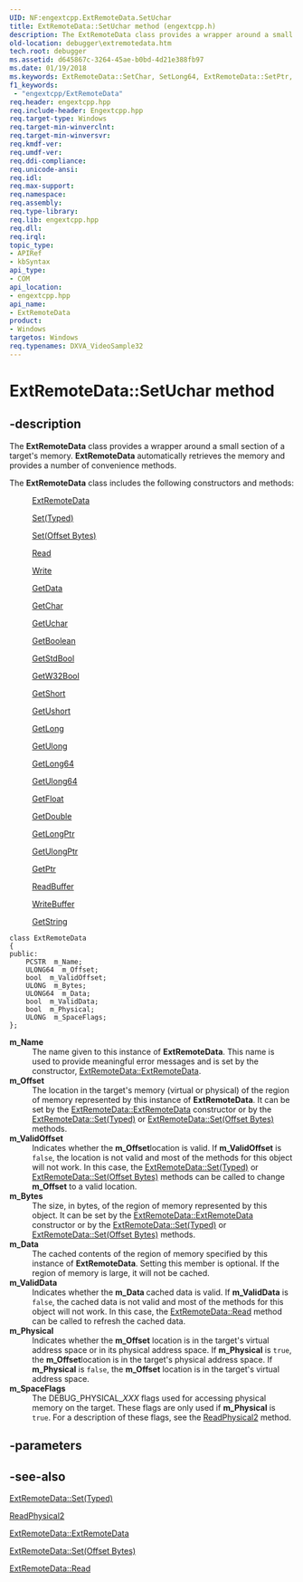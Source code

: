 ```yaml
---
UID: NF:engextcpp.ExtRemoteData.SetUchar
title: ExtRemoteData::SetUchar method (engextcpp.h)
description: The ExtRemoteData class provides a wrapper around a small section of a target's memory. ExtRemoteData automatically retrieves the memory and provides a number of convenience methods.
old-location: debugger\extremotedata.htm
tech.root: debugger
ms.assetid: d645867c-3264-45ae-b0bd-4d21e388fb97
ms.date: 01/19/2018
ms.keywords: ExtRemoteData::SetChar, SetLong64, ExtRemoteData::SetPtr, ExtRemoteData::SetStdBool, ExtRemoteData::SetUchar, ExtRemoteData::SetData, SetLongPtr, SetBoolean, SetLong, SetUchar, ExtRemoteData::SetFloat, SetDouble, ExtRemoteData, ExtRemoteData::SetLong64, SetShort, SetChar, ExtRemoteData::SetBoolean, ExtRemoteData::SetLong, ExtRemoteData class [Windows Debugging], described, EngExtCpp_Ref_e84c03ce-1156-481b-a429-f0a918797565.xml, Clear, ExtRemoteData::SetShort, ExtRemoteData::SetLongPtr, SetPtr, SetFloat, debugger.extremotedata, ExtRemoteData class [Windows Debugging], engextcpp/ExtRemoteData, ExtRemoteData::SetDouble, SetStdBool, ExtRemoteData::Clear, SetData
f1_keywords:
 - "engextcpp/ExtRemoteData"
req.header: engextcpp.hpp
req.include-header: Engextcpp.hpp
req.target-type: Windows
req.target-min-winverclnt:
req.target-min-winversvr:
req.kmdf-ver:
req.umdf-ver:
req.ddi-compliance:
req.unicode-ansi:
req.idl:
req.max-support:
req.namespace:
req.assembly:
req.type-library:
req.lib: engextcpp.hpp
req.dll:
req.irql:
topic_type:
- APIRef
- kbSyntax
api_type:
- COM
api_location:
- engextcpp.hpp
api_name:
- ExtRemoteData
product:
- Windows
targetos: Windows
req.typenames: DXVA_VideoSample32
---
```


# ExtRemoteData::SetUchar method


## -description


The <b>ExtRemoteData</b> class provides a wrapper around a small section of a target's memory.  <b>ExtRemoteData</b> automatically retrieves the memory and provides a number of convenience methods.

The <b>ExtRemoteData</b> class includes the following constructors and methods:
<dl>
<dd>

<a href="https://docs.microsoft.com/windows-hardware/drivers/ddi/engextcpp/nf-engextcpp-extremotedata-extremotedata(pcstr_ulong64_ulong)">ExtRemoteData</a>


</dd>
<dd>

<a href="https://docs.microsoft.com/windows-hardware/drivers/ddi/engextcpp/nf-engextcpp-extremotedata-set(constdebug_typed_data)">Set(Typed)</a>


</dd>
<dd>

<a href="https://docs.microsoft.com/windows-hardware/drivers/ddi/engextcpp/nf-engextcpp-extremotedata-set">Set(Offset Bytes)</a>


</dd>
<dd>

<a href="https://docs.microsoft.com/windows-hardware/drivers/ddi/printerextension/nf-printerextension-iprinterscriptablesequentialstream-read">Read</a>


</dd>
<dd>

<a href="https://docs.microsoft.com/windows-hardware/drivers/ddi/printerextension/nf-printerextension-iprinterscriptablesequentialstream-write">Write</a>


</dd>
<dd>

<a href="https://docs.microsoft.com/windows-hardware/test/hlk/testref/9be92a88-98d7-496e-ac6c-0a59432a89d5">GetData</a>


</dd>
<dd>

<a href="https://docs.microsoft.com/windows-hardware/drivers/ddi/engextcpp/nf-engextcpp-extremotedata-getchar">GetChar</a>


</dd>
<dd>

<a href="https://docs.microsoft.com/windows-hardware/drivers/ddi/engextcpp/nf-engextcpp-extremotedata-getuchar">GetUchar</a>


</dd>
<dd>

<a href="https://docs.microsoft.com/windows-hardware/drivers/ddi/engextcpp/nf-engextcpp-extremotedata-getboolean">GetBoolean</a>


</dd>
<dd>

<a href="https://docs.microsoft.com/windows-hardware/drivers/ddi/engextcpp/nf-engextcpp-extremotedata-getstdbool">GetStdBool</a>


</dd>
<dd>

<a href="https://docs.microsoft.com/windows-hardware/drivers/ddi/engextcpp/nf-engextcpp-extremotedata-getw32bool">GetW32Bool</a>


</dd>
<dd>

<a href="https://docs.microsoft.com/windows-hardware/drivers/ddi/engextcpp/nf-engextcpp-extremotedata-getshort">GetShort</a>


</dd>
<dd>

<a href="https://docs.microsoft.com/windows-hardware/drivers/ddi/engextcpp/nf-engextcpp-extremotedata-getushort">GetUshort</a>


</dd>
<dd>

<a href="https://docs.microsoft.com/windows-hardware/drivers/ddi/engextcpp/nf-engextcpp-extremotedata-getlong">GetLong</a>


</dd>
<dd>

<a href="https://docs.microsoft.com/windows-hardware/drivers/ddi/extsfns/nf-extsfns-idebugfailureanalysis2-getulong">GetUlong</a>


</dd>
<dd>

<a href="https://docs.microsoft.com/windows-hardware/drivers/ddi/engextcpp/nf-engextcpp-extremotedata-getlong64">GetLong64</a>


</dd>
<dd>

<a href="https://docs.microsoft.com/windows-hardware/drivers/ddi/extsfns/nf-extsfns-idebugfailureanalysis2-getulong64">GetUlong64</a>


</dd>
<dd>

<a href="https://docs.microsoft.com/windows-hardware/drivers/ddi/engextcpp/nf-engextcpp-extremotedata-getfloat">GetFloat</a>


</dd>
<dd>

<a href="https://docs.microsoft.com/windows-hardware/drivers/ddi/engextcpp/nf-engextcpp-extremotedata-getdouble">GetDouble</a>


</dd>
<dd>

<a href="https://docs.microsoft.com/windows-hardware/drivers/ddi/engextcpp/nf-engextcpp-extremotedata-getlongptr">GetLongPtr</a>


</dd>
<dd>

<a href="https://docs.microsoft.com/windows-hardware/drivers/ddi/engextcpp/nf-engextcpp-extremotedata-getulongptr">GetUlongPtr</a>


</dd>
<dd>

<a href="https://docs.microsoft.com/windows-hardware/drivers/ddi/engextcpp/nf-engextcpp-extremotedata-getptr">GetPtr</a>


</dd>
<dd>

<a href="https://docs.microsoft.com/windows-hardware/drivers/ddi/engextcpp/nf-engextcpp-extremotedata-readbuffer">ReadBuffer</a>


</dd>
<dd>

<a href="https://docs.microsoft.com/windows-hardware/drivers/ddi/engextcpp/nf-engextcpp-extremotedata-writebuffer">WriteBuffer</a>


</dd>
<dd>

<a href="https://docs.microsoft.com/windows-hardware/drivers/ddi/extsfns/nf-extsfns-idebugfailureanalysis2-getstring">GetString</a>


</dd>
</dl><pre class="syntax" xml:space="preserve"><code>class ExtRemoteData
{
public:
    PCSTR  m_Name;
    ULONG64  m_Offset;
    bool  m_ValidOffset;
    ULONG  m_Bytes;
    ULONG64  m_Data;
    bool  m_ValidData;
    bool  m_Physical;
    ULONG  m_SpaceFlags;
};</code></pre>
<dl>
<dt><a id="m_Name"></a><a id="m_name"></a><a id="M_NAME"></a><b>m_Name</b></dt>
<dd>
The name given to this instance of <b>ExtRemoteData</b>.  This name is used to provide meaningful error messages and is set by the constructor, <a href="https://docs.microsoft.com/windows-hardware/drivers/ddi/engextcpp/nf-engextcpp-extremotedata-extremotedata">ExtRemoteData::ExtRemoteData</a>.

</dd>
<dt><a id="m_Offset"></a><a id="m_offset"></a><a id="M_OFFSET"></a><b>m_Offset</b></dt>
<dd>
The location in the target's memory (virtual or physical) of the region of memory represented by this instance of <b>ExtRemoteData</b>.  It can be set by the <a href="https://docs.microsoft.com/windows-hardware/drivers/ddi/engextcpp/nf-engextcpp-extremotedata-extremotedata">ExtRemoteData::ExtRemoteData</a> constructor or by the <a href="https://docs.microsoft.com/windows-hardware/drivers/ddi/engextcpp/nf-engextcpp-extremotedata-set(constdebug_typed_data)">ExtRemoteData::Set(Typed)</a> or <a href="https://docs.microsoft.com/windows-hardware/drivers/ddi/engextcpp/nf-engextcpp-extremotedata-set">ExtRemoteData::Set(Offset Bytes)</a> methods.

</dd>
<dt><a id="m_ValidOffset"></a><a id="m_validoffset"></a><a id="M_VALIDOFFSET"></a><b>m_ValidOffset</b></dt>
<dd>
Indicates whether the <b>m_Offset</b>location is valid.  If <b>m_ValidOffset</b> is <code>false</code>, the location is not valid and most of the methods for this object will not work. In this case, the <a href="https://docs.microsoft.com/windows-hardware/drivers/ddi/engextcpp/nf-engextcpp-extremotedata-set(constdebug_typed_data)">ExtRemoteData::Set(Typed)</a> or <a href="https://docs.microsoft.com/windows-hardware/drivers/ddi/engextcpp/nf-engextcpp-extremotedata-set">ExtRemoteData::Set(Offset Bytes)</a> methods can be called to change <b>m_Offset</b> to a valid location.

</dd>
<dt><a id="m_Bytes"></a><a id="m_bytes"></a><a id="M_BYTES"></a><b>m_Bytes</b></dt>
<dd>
The size, in bytes, of the region of memory represented by this object.  It can be set by the
	  <a href="https://docs.microsoft.com/windows-hardware/drivers/ddi/engextcpp/nf-engextcpp-extremotedata-extremotedata">ExtRemoteData::ExtRemoteData</a> constructor
	  or by the <a href="https://docs.microsoft.com/windows-hardware/drivers/ddi/engextcpp/nf-engextcpp-extremotedata-set(constdebug_typed_data)">ExtRemoteData::Set(Typed)</a> or <a href="https://docs.microsoft.com/windows-hardware/drivers/ddi/engextcpp/nf-engextcpp-extremotedata-set">ExtRemoteData::Set(Offset Bytes)</a> methods.

</dd>
<dt><a id="m_Data"></a><a id="m_data"></a><a id="M_DATA"></a><b>m_Data</b></dt>
<dd>
The cached contents of the region of memory specified by this instance of <b>ExtRemoteData</b>.  Setting this member is optional. If the region of memory is large, it will not be cached.

</dd>
<dt><a id="m_ValidData"></a><a id="m_validdata"></a><a id="M_VALIDDATA"></a><b>m_ValidData</b></dt>
<dd>
Indicates whether the <b>m_Data </b>cached data is valid.  If <b>m_ValidData</b> is <code>false</code>, the cached data is not valid and most of the methods for this object will not work. In this case, the <a href="https://docs.microsoft.com/windows-hardware/drivers/ddi/engextcpp/nf-engextcpp-extremotedata-read">ExtRemoteData::Read</a> method can be called to refresh the cached data.

</dd>
<dt><a id="m_Physical"></a><a id="m_physical"></a><a id="M_PHYSICAL"></a><b>m_Physical</b></dt>
<dd>
Indicates whether the <b>m_Offset</b> location is in the target's virtual address space or in its physical address space.  If <b>m_Physical</b> is <code>true</code>, the <b>m_Offset</b>location is in the target's physical address space.  If <b>m_Physical</b> is  <code>false</code>, the <b>m_Offset</b> location  is in the target's virtual address space.

</dd>
<dt><a id="m_SpaceFlags"></a><a id="m_spaceflags"></a><a id="M_SPACEFLAGS"></a><b>m_SpaceFlags</b></dt>
<dd>
The DEBUG_PHYSICAL_<i>XXX</i> flags used for accessing physical memory on the target.  These flags are only used if <b>m_Physical</b> is <code>true</code>.  For a description of these flags, see the <a href="https://docs.microsoft.com/windows-hardware/drivers/ddi/dbgeng/nf-dbgeng-idebugdataspaces4-readphysical2">ReadPhysical2</a> method.

</dd>
</dl>

## -parameters


## -see-also

<a href="https://docs.microsoft.com/windows-hardware/drivers/ddi/engextcpp/nf-engextcpp-extremotedata-set(constdebug_typed_data)">ExtRemoteData::Set(Typed)</a>

<a href="https://docs.microsoft.com/windows-hardware/drivers/ddi/dbgeng/nf-dbgeng-idebugdataspaces4-readphysical2">ReadPhysical2</a>

<a href="https://docs.microsoft.com/windows-hardware/drivers/ddi/engextcpp/nf-engextcpp-extremotedata-extremotedata">ExtRemoteData::ExtRemoteData</a>

<a href="https://docs.microsoft.com/windows-hardware/drivers/ddi/engextcpp/nf-engextcpp-extremotedata-set">ExtRemoteData::Set(Offset Bytes)</a>

<a href="https://docs.microsoft.com/windows-hardware/drivers/ddi/engextcpp/nf-engextcpp-extremotedata-read">ExtRemoteData::Read</a>

 

 


